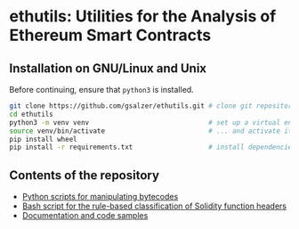 # ethutils: Utilities for the Analysis of Ethereum Smart Contracts

## Installation on GNU/Linux and Unix

Before continuing, ensure that `python3` is installed.
```bash
git clone https://github.com/gsalzer/ethutils.git # clone git repository
cd ethutils
python3 -m venv venv                              # set up a virtual environment for Python
source venv/bin/activate                          # ... and activate it
pip install wheel
pip install -r requirements.txt                   # install dependencies
```

## Contents of the repository

* [Python scripts for manipulating bytecodes](ethutils)
* [Bash script for the rule-based classification of Solidity function headers](headers)
* [Documentation and code samples](doc)

